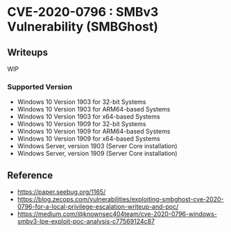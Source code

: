 # CVE-2020-0796 : SMBv3 Vulnerability (SMBGhost)

## Writeups
WIP

### Supported Version
* Windows 10 Version 1903 for 32-bit Systems
* Windows 10 Version 1903 for ARM64-based Systems
* Windows 10 Version 1903 for x64-based Systems
* Windows 10 Version 1909 for 32-bit Systems
* Windows 10 Version 1909 for ARM64-based Systems
* Windows 10 Version 1909 for x64-based Systems
* Windows Server, version 1903 (Server Core installation)
* Windows Server, version 1909 (Server Core installation)

## Reference
* https://paper.seebug.org/1165/
* https://blog.zecops.com/vulnerabilities/exploiting-smbghost-cve-2020-0796-for-a-local-privilege-escalation-writeup-and-poc/
* https://medium.com/@knownsec404team/cve-2020-0796-windows-smbv3-lpe-exploit-poc-analysis-c77569124c87
